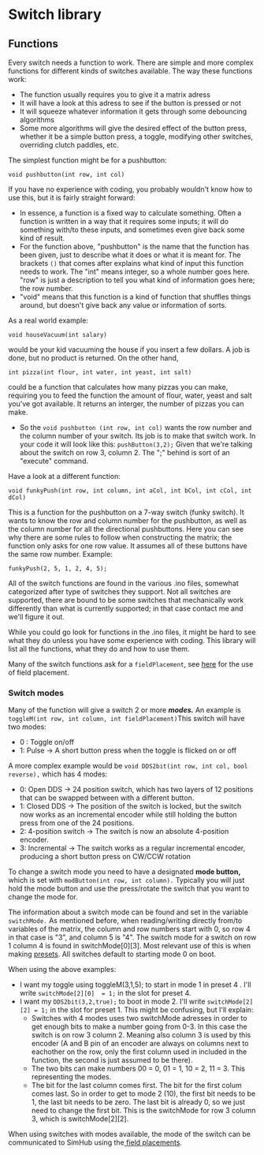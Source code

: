 # Switch library

## Functions

Every switch needs a function to work. There are simple and more complex functions for different kinds of switches available. The way these functions work:

* The function usually requires you to give it a matrix adress
* It will have a look at this adress to see if the button is pressed or not
* It will squeeze whatever information it gets through some debouncing algorithms
* Some more algorithms will give the desired effect of the button press, whether it be a simple button press, a toggle, modifying other switches, overriding clutch paddles, etc.

The simplest function might be for a pushbutton:

`void pushbutton(int row, int col)`

If you have no experience with coding, you probably wouldn't know how to use this, but it is fairly straight forward:

* In essence, a function is a fixed way to calculate something. Often a function is written in a way that it requires some inputs; it will do something with/to these inputs, and sometimes even give back some kind of result.
* For the function above, "pushbutton" is the name that the function has been given, just to describe what it does or what it is meant for. The brackets `()` that comes after explains what kind of input this function needs to work. The "int" means integer, so a whole number goes here. "row" is just a description to tell you what kind of information goes here; the row number.
* "void" means that this function is a kind of function that shuffles things around, but doesn't give back any value or information of sorts.

As a real world example:

`void houseVacuum(int salary)`

would be your kid vacuuming the house if you insert a few dollars. A job is done, but no product is returned. On the other hand,

`int pizza(int flour, int water, int yeast, int salt)`

could be a function that calculates how many pizzas you can make, requiring you to feed the function the amount of flour, water, yeast and salt you've got available. It returns an interger, the number of pizzas you can make.

* So the `void pushbutton (int row, int col)` wants the row number and the column number of your switch. Its job is to make that switch work. In your code it will look like this: `pushButton(3,2);` Given that we're talking about the switch on row 3, column 2. The ";" behind is sort of an "execute" command.

Have a look at a different function:

`void funkyPush(int row, int column, int aCol, int bCol, int cCol, int dCol)`

This is a function for the pushbutton on a 7-way switch (funky switch). It wants to know the row and column number for the pushbutton, as well as the column number for all the directional pushbuttons. Here you can see why there are some rules to follow when constructing the matrix; the function only asks for one row value. It assumes all of these buttons have the same row number. Example:

`funkyPush(2, 5, 1, 2, 4, 5);`

All of the switch functions are found in the various .ino files, somewhat categorized after type of switches they support. Not all switches are supported, there are bound to be some switches that mechanically work differently than what is currently supported; in that case contact me and we'll figure it out.

While you could go look for functions in the .ino files, it might be hard to see what they do unless you have some experience with coding. This library will list all the functions, what they do and how to use them.

Many of the switch functions ask for a `fieldPlacement`, see [here](../5.-advanced-features/field-placement.md) for the use of field placement.

### Switch modes

Many of the function will give a switch 2 or more _**modes.**_ An example is `toggleM(int row, int column, int fieldPlacement)`This switch will have two modes:

* 0 : Toggle on/off
* 1: Pulse -> A short button press when the toggle is flicked on or off

A more complex example would be `void DDS2bit(int row, int col, bool reverse),` which has 4 modes:

* 0: Open DDS -> 24 position switch, which has two layers of 12 positions that can be swapped between with a different button.
* 1: Closed DDS -> The position of the switch is locked, but the switch now works as an incremental encoder while still holding the button press from one of the 24 positions.
* 2: 4-position switch -> The switch is now an absolute 4-position encoder.
* 3: Incremental -> The switch works as a regular incremental encoder, producing a short button press on CW/CCW rotation

To change a switch mode you need to have a designated **mode button,** which is set with `modButton(int row, int column).` Typically you will just hold the mode button and use the press/rotate the switch that you want to change the mode for.&#x20;

The information about a switch mode can be found and set in the variable `switchMode.` As mentioned before, when reading/writing directly from/to variables of the matrix, the column and row numbers start with 0, so row 4 in that case is "3", and column 5 is "4". The switch mode for a switch on row 1 column 4 is found in switchMode\[0]\[3]. Most relevant use of this is when making [presets](../5.-advanced-features/presets.md). All switches default to starting mode 0 on boot.&#x20;

When using the above examples:

* I want my toggle using toggleM(3,1,5); to start in mode 1 in preset 4 . I'll write `switchMode[2][0]  = 1;` in the slot for preset 4.&#x20;
* I want my `DDS2bit(3,2,true);` to boot in mode 2. I'll write `switchMode[2][2] = 1;` in the slot for preset 1.  This might be confusing, but I'll explain:
  * Switches with 4 modes uses two switchMode adresses in order to get enough bits to make a number going from 0-3. In this case the switch is on row 3 column 2. Meaning also column 3 is used by this encoder (A and B pin of an encoder are always on columns next to eachother on the row, only the first column used in included in the function, the second is just assumed to be there).&#x20;
  * The two bits can make numbers 00 = 0, 01 = 1, 10 = 2, 11 = 3. This representing the modes.&#x20;
  * The bit for the last column comes first. The bit for the first colum comes last. So in order to get to mode 2 (10), the first bit needs to be 1, the last bit needs to be zero. The last bit is already 0, so we just need to change the first bit. This is the switchMode for row 3 column 3, which is switchMode\[2]\[2].&#x20;

When using switches with modes available, the mode of the switch can be communicated to SimHub using the[ field placements](../5.-advanced-features/field-placement.md).&#x20;

